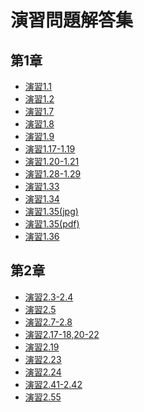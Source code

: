 
演習問題解答集
====

第1章
----

- [演習1.1](https://github.com/daimatz/w8prml/blob/master/files/exercise_solutions/ex1.1.pdf?raw=true)
- [演習1.2](https://github.com/daimatz/w8prml/blob/master/files/exercise_solutions/ex1.2.pdf?raw=true)
- [演習1.7](https://github.com/daimatz/w8prml/blob/master/files/exercise_solutions/ex1.7.JPG?raw=true)
- [演習1.8](https://github.com/daimatz/w8prml/blob/master/files/exercise_solutions/ex1.8.pdf?raw=true)
- [演習1.9](https://github.com/daimatz/w8prml/blob/master/files/exercise_solutions/ex1.9.pdf?raw=true)
- [演習1.17-1.19](https://github.com/daimatz/w8prml/blob/master/files/exercise_solutions/ex1.17-1.19.pdf?raw=true)
- [演習1.20-1.21](https://github.com/daimatz/w8prml/blob/master/files/exercise_solutions/ex1.20-1.21.pdf?raw=true)
- [演習1.28-1.29](https://github.com/daimatz/w8prml/blob/master/files/exercise_solutions/ex1.28-29.pdf?raw=true)
- [演習1.33](https://github.com/daimatz/w8prml/blob/master/files/exercise_solutions/ex1.33.pdf?raw=true)
- [演習1.34](https://github.com/daimatz/w8prml/blob/master/files/exercise_solutions/ex1.34.pdf?raw=true)
- [演習1.35(jpg)](https://github.com/daimatz/w8prml/blob/master/files/exercise_solutions/ex1.35.JPG?raw=true)
- [演習1.35(pdf)](https://github.com/daimatz/w8prml/blob/master/files/exercise_solutions/ex1.35.pdf?raw=true)
- [演習1.36](https://github.com/daimatz/w8prml/blob/master/files/exercise_solutions/ex1.36.JPG?raw=true)

第2章
----

- [演習2.3-2.4](https://github.com/daimatz/w8prml/blob/master/files/exercise_solutions/ex2.3,2.4.pdf?raw=true)
- [演習2.5](https://github.com/daimatz/w8prml/blob/master/files/exercise_solutions/ex2.5.pdf?raw=true)
- [演習2.7-2.8](https://github.com/daimatz/w8prml/blob/master/files/exercise_solutions/ex2.7-2.8.pdf?raw=true)
- [演習2.17-18,20-22](https://github.com/daimatz/w8prml/blob/master/files/exercise_solutions/ex2.17-22.pdf?raw=true)
- [演習2.19](https://github.com/daimatz/w8prml/blob/master/files/exercise_solutions/ex2.19.pdf?raw=true)
- [演習2.23](https://github.com/daimatz/w8prml/blob/master/files/exercise_solutions/ex2.23.pdf?raw=true)
- [演習2.24](https://github.com/daimatz/w8prml/blob/master/files/exercise_solutions/ex2.24.JPG?raw=true)
- [演習2.41-2.42](https://github.com/daimatz/w8prml/blob/master/files/exercise_solutions/ex2.41-2.42.pdf?raw=true)
- [演習2.55](https://github.com/daimatz/w8prml/blob/master/files/exercise_solutions/ex2.55.pdf?raw=true)